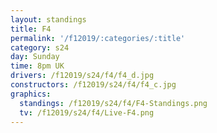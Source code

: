 ```yaml
---
layout: standings
title: F4
permalink: '/f12019/:categories/:title'
category: s24
day: Sunday
time: 8pm UK
drivers: /f12019/s24/f4/f4_d.jpg
constructors: /f12019/s24/f4/f4_c.jpg
graphics:
  standings: /f12019/s24/f4/F4-Standings.png
  tv: /f12019/s24/f4/Live-F4.png
---
```


